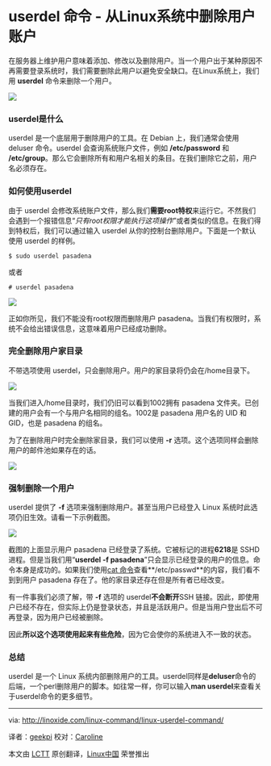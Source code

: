 userdel 命令 - 从Linux系统中删除用户账户
================================================================================
在服务器上维护用户意味着添加、修改以及删除用户。当一个用户出于某种原因不再需要登录系统时，我们需要删除此用户以避免安全缺口。在Linux系统上，我们用 **userdel** 命令来删除一个用户。

![](http://linoxide.com/wp-content/uploads/2013/12/userdel-linux-command.jpg)

### userdel是什么 ###

userdel 是一个底层用于删除用户的工具。在 Debian 上，我们通常会使用 deluser 命令。userdel 会查询系统账户文件，例如 **/etc/password** 和 **/etc/group**。那么它会删除所有和用户名相关的条目。在我们删除它之前，用户名必须存在。

### 如何使用userdel ###

由于 userdel 会修改系统账户文件，那么我们**需要root特权**来运行它。不然我们会遇到一个报错信息“*只有root权限才能执行这项操作*”或者类似的信息。在我们得到特权后，我们可以通过输入 userdel 从你的控制台删除用户。下面是一个默认使用 userdel 的样例。

    $ sudo userdel pasadena

或者

    # userdel pasadena

![](http://linoxide.com/wp-content/uploads/2013/12/userdel_default.png)

正如你所见，我们不能没有root权限而删除用户 pasadena。当我们有权限时，系统不会给出错误信息，这意味着用户已经成功删除。

### 完全删除用户家目录 ###

不带选项使用 userdel，只会删除用户。用户的家目录将仍会在/home目录下。

![](http://linoxide.com/wp-content/uploads/2013/12/userdel_home_folder.png)

当我们进入/home目录时，我们仍旧可以看到1002拥有 pasadena 文件夹。已创建的用户会有一个与用户名相同的组名。1002是 pasadena 用户名的 UID 和 GID，也是 pasadena 的组名。

为了在删除用户时完全删除家目录，我们可以使用 **-r** 选项。这个选项同样会删除用户的邮件池如果存在的话。

![](http://linoxide.com/wp-content/uploads/2013/12/userdel_r.png)

### 强制删除一个用户 ###

userdel 提供了 **-f** 选项来强制删除用户。甚至当用户已经登入 Linux 系统时此选项仍旧生效。请看一下示例截图。

![](http://linoxide.com/wp-content/uploads/2013/12/userdel_f.png)

截图的上面显示用户 pasadena 已经登录了系统。它被标记的进程**6218**是 SSHD 进程。但是当我们用“**userdel -f pasadena**”只会显示已经登录的用户的信息。命令本身是成功的。如果我们使用[cat 命令][1]查看**/etc/passwd**的内容，我们看不到到用户 pasadena 存在了。他的家目录还存在但是所有者已经改变。

有一件事我们必须了解，带 **-f** 选项的 userdel**不会断开**SSH 链接。因此，即使用户已经不存在，但实际上仍是登录状态，并且是活跃用户。但是当用户登出后不可再登录，因为用户已经被删除。

因此**所以这个选项使用起来有些危险**，因为它会使你的系统进入不一致的状态。

### 总结 ###

userdel 是一个 Linux 系统内部删除用户的工具。userdel同样是**deluser**命令的后端，一个perl删除用户的脚本。如往常一样，你可以输入**man userdel**来查看关于userdel命令的更多细节。 

--------------------------------------------------------------------------------

via: http://linoxide.com/linux-command/linux-userdel-command/

译者：[geekpi](https://github.com/geekpi) 校对：[Caroline](https://github.com/carolinewuyan)

本文由 [LCTT](https://github.com/LCTT/TranslateProject) 原创翻译，[Linux中国](http://linux.cn/) 荣誉推出

[1]:http://linoxide.com/linux-command/13-cat-command-examples/
